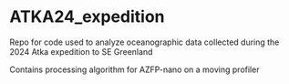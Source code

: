 # ATKA24_expedition
Repo for code used to analyze oceanographic data collected during the 2024 Atka expedition to SE Greenland

Contains processing algorithm for AZFP-nano on a moving profiler
